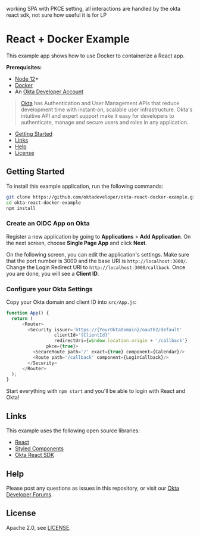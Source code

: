 working SPA with PKCE setting, all interactions are handled by the okta react sdk, not sure how useful it is for LP

# React + Docker Example
 
This example app shows how to use Docker to containerize a React app.

**Prerequisites:** 

* [Node 12](https://nodejs.org/)+
* [Docker](https://docs.docker.com/install/)
* An [Okta Developer Account](https://developer.okta.com/signup)

> [Okta](https://developer.okta.com/) has Authentication and User Management APIs that reduce development time with instant-on, scalable user infrastructure. Okta's intuitive API and expert support make it easy for developers to authenticate, manage and secure users and roles in any application.

* [Getting Started](#getting-started)
* [Links](#links)
* [Help](#help)
* [License](#license)

## Getting Started

To install this example application, run the following commands:

```bash
git clone https://github.com/oktadeveloper/okta-react-docker-example.git
cd okta-react-docker-example
npm install
```

### Create an OIDC App on Okta

Register a new application by going to **Applications** > **Add Application**. On the next screen, choose **Single Page App** and click **Next**.

On the following screen, you can edit the application's settings. Make sure that the port number is 3000 and the base URI is `http://localhost:3000/`. Change the Login Redirect URI to `http://localhost:3000/callback`. Once you are done, you will see a **Client ID**.

### Configure your Okta Settings

Copy your Okta domain and client ID into `src/App.js`:

```js
function App() {
  return (
      <Router>
        <Security issuer='https://{YourOktaDomain}/oauth2/default'
                  clientId='{ClientId}'
                  redirectUri={window.location.origin + '/callback'}
               pkce={true}>
          <SecureRoute path='/' exact={true} component={Calendar}/>
          <Route path='/callback' component={LoginCallback}/>
        </Security>
      </Router>
  );
}
```

Start everything with `npm start` and you'll be able to login with React and Okta!

## Links

This example uses the following open source libraries:

* [React](https://reactjs.org/)
* [Styled Components](https://styled-components.com/)
* [Okta React SDK](https://github.com/okta/okta-oidc-js/tree/master/packages/okta-react)

## Help

Please post any questions as issues in this repository, or visit our [Okta Developer Forums](https://devforum.okta.com/).

## License

Apache 2.0, see [LICENSE](LICENSE).
